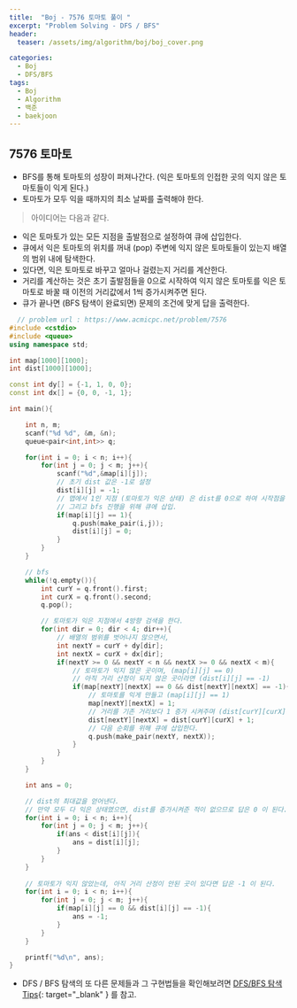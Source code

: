 ```yaml
---
title:  "Boj - 7576 토마토 풀이 "
excerpt: "Problem Solving - DFS / BFS"
header:
  teaser: /assets/img/algorithm/boj/boj_cover.png

categories:
  - Boj
  - DFS/BFS
tags:
  - Boj
  - Algorithm
  - 백준
  - baekjoon
---
```

## 7576 토마토

- BFS를 통해 토마토의 성장이 퍼져나간다. (익은 토마토의 인접한 곳의 익지 않은 토마토들이 익게 된다.)
- 토마토가 모두 익을 때까지의 최소 날짜를 출력해야 한다.
> 아이디어는 다음과 같다.
  - 익은 토마토가 있는 모든 지점을 출발점으로 설정하여 큐에 삽입한다.
  - 큐에서 익은 토마토의 위치를 꺼내 (pop) 주변에 익지 않은 토마토들이 있는지 배열의 범위 내에 탐색한다.
  - 있다면, 익은 토마토로 바꾸고 얼마나 걸렸는지 거리를 계산한다.
  - 거리를 계산하는 것은 초기 출발점들을 0으로 시작하여 익지 않은 토마토를 익은 토마토로 바꿀 때 이전의 거리값에서 1씩 증가시켜주면 된다.
  - 큐가 끝나면 (BFS 탐색이 완료되면) 문제의 조건에 맞게 답을 출력한다.

```cpp
  // problem url : https://www.acmicpc.net/problem/7576
#include <cstdio>
#include <queue>
using namespace std;

int map[1000][1000];
int dist[1000][1000];

const int dy[] = {-1, 1, 0, 0};
const int dx[] = {0, 0, -1, 1};

int main(){

    int n, m;
    scanf("%d %d", &m, &n);
    queue<pair<int,int>> q;

    for(int i = 0; i < n; i++){
        for(int j = 0; j < m; j++){
            scanf("%d",&map[i][j]);
            // 초기 dist 값은 -1로 설정
            dist[i][j] = -1;
            // 맵에서 1인 지점 (토마토가 익은 상태) 은 dist를 0으로 하여 시작점을 의미함. (복수개)
            // 그리고 bfs 진행을 위해 큐에 삽입.
            if(map[i][j] == 1){
                q.push(make_pair(i,j));
                dist[i][j] = 0;
            }
        }
    }

    // bfs
    while(!q.empty()){
        int curY = q.front().first;
        int curX = q.front().second;
        q.pop();

        // 토마토가 익은 지점에서 4방향 검색을 한다.
        for(int dir = 0; dir < 4; dir++){
            // 배열의 범위를 벗어나지 않으면서,
            int nextY = curY + dy[dir];
            int nextX = curX + dx[dir];
            if(nextY >= 0 && nextY < n && nextX >= 0 && nextX < m){
                // 토마토가 익지 않은 곳이며, (map[i][j] == 0)
                // 아직 거리 산정이 되지 않은 곳이라면 (dist[i][j] == -1)
                if(map[nextY][nextX] == 0 && dist[nextY][nextX] == -1){
                    // 토마토를 익게 만들고 (map[i][j] == 1)
                    map[nextY][nextX] = 1;
                    // 거리를 기존 거리보다 1 증가 시켜주며 (dist[curY][curX] + 1)
                    dist[nextY][nextX] = dist[curY][curX] + 1;
                    // 다음 순회를 위해 큐에 삽입한다.
                    q.push(make_pair(nextY, nextX));
                }
            }
        }
    }

    int ans = 0;

    // dist의 최대값을 얻어낸다.
    // 만약 모두 다 익은 상태였으면, dist를 증가시켜준 적이 없으므로 답은 0 이 된다.
    for(int i = 0; i < n; i++){
        for(int j = 0; j < m; j++){
            if(ans < dist[i][j]){
                ans = dist[i][j];
            }
        }
    }
    
    // 토마토가 익지 않았는데, 아직 거리 산정이 안된 곳이 있다면 답은 -1 이 된다.
    for(int i = 0; i < n; i++){
        for(int j = 0; j < m; j++){
            if(map[i][j] == 0 && dist[i][j] == -1){
                ans = -1;
            }
        }
    }

    printf("%d\n", ans);
}
```

- DFS / BFS 탐색의 또 다른 문제들과 그 구현법들을 확인해보려면 [DFS/BFS 탐색 Tips](https://hyunjae-lee.github.io/problem%20solving/DFSandBFS/){: target="_blank" } 를 참고.